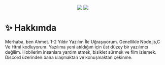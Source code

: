 <p align="center">
 <a href="https://discord.com/users/692655071967576074" target"blank_"><img src="https://img.shields.io/badge/Champ%20-7289DA.svg?&style=for-the-badge&logo=discord&logoColor=white"></a>
  <a href="https://www.github.com/LolAhmet61" target"blank_"><img src="https://img.shields.io/badge/Champ%20-191717.svg?&style=for-the-badge&logo=github&logoColor=white"></a>


# ✨ Hakkımda

Merhaba, ben Ahmet. 1-2 Yıldır Yazılım İle Uğraşıyorum. Genellikle Node.js,C Ve Html kodluyorum. Yazılıma yeni atıldığım için üst düzey bir yazılımcı değilim. Hobilerim insanlara yardım etmek, bisiklet sürmek ve film izlemek. Discord üzerinden bana ulaşmaktan ve konuşmaktan çekinme.
